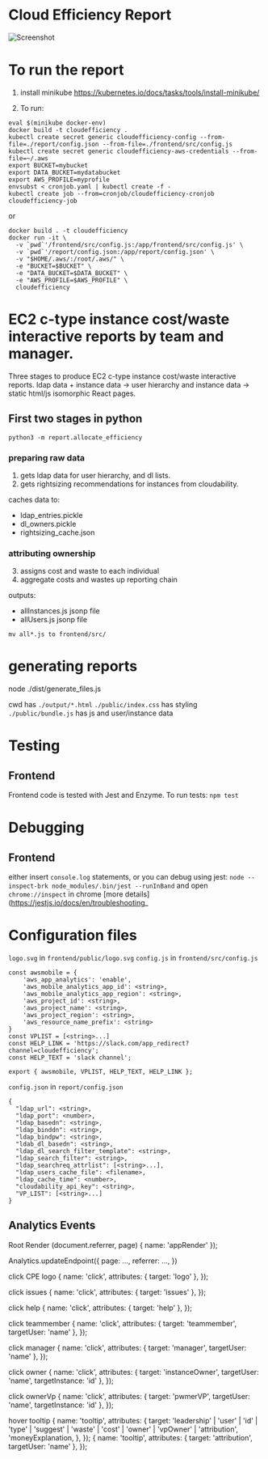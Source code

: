 
# Cloud Efficiency Report
![Screenshot](https://github.com/Symantec/cloudefficiency/raw/master/cloudefficiency.png)

# To run the report
1. install minikube
https://kubernetes.io/docs/tasks/tools/install-minikube/

2. To run:
```
eval $(minikube docker-env)
docker build -t cloudefficiency .
kubectl create secret generic cloudefficiency-config --from-file=./report/config.json --from-file=./frontend/src/config.js
kubectl create secret generic cloudefficiency-aws-credentials --from-file=~/.aws
export BUCKET=mybucket
export DATA_BUCKET=mydatabucket
export AWS_PROFILE=myprofile
envsubst < cronjob.yaml | kubectl create -f -
kubectl create job --from=cronjob/cloudefficiency-cronjob cloudefficiency-job
```

or

```
docker build . -t cloudefficiency
docker run -it \
  -v `pwd`'/frontend/src/config.js:/app/frontend/src/config.js' \
  -v `pwd`'/report/config.json:/app/report/config.json' \
  -v "$HOME/.aws/:/root/.aws/" \
  -e "BUCKET=$BUCKET" \
  -e "DATA_BUCKET=$DATA_BUCKET" \
  -e "AWS_PROFILE=$AWS_PROFILE" \
  cloudefficiency
```

# EC2 c-type instance cost/waste interactive reports by team and manager.
Three stages to produce EC2 c-type instance cost/waste interactive reports.
ldap data + instance data -> user hierarchy and instance data -> static html/js isomorphic React pages.

## First two stages in python
`python3 -m report.allocate_efficiency`

### preparing raw data
1. gets ldap data for user hierarchy, and dl lists.
2. gets rightsizing recommendations for instances from cloudability.

caches data to:
- ldap_entries.pickle
- dl_owners.pickle
- rightsizing_cache.json

### attributing ownership
3. assigns cost and waste to each individual
4. aggregate costs and wastes up reporting chain

outputs:
- allInstances.js jsonp file
- allUsers.js jsonp file

`mv all*.js to frontend/src/`

# generating reports
node ./dist/generate_files.js

cwd has `./output/*.html`
`./public/index.css` has styling
`./public/bundle.js` has js and user/instance data

# Testing
## Frontend
Frontend code is tested with Jest and Enzyme.
To run tests:
`npm test`

# Debugging
## Frontend
either insert `console.log` statements, or you can debug using jest:
`node --inspect-brk node_modules/.bin/jest --runInBand`
and open `chrome://inspect` in chrome
[more details](https://jestjs.io/docs/en/troubleshooting_

# Configuration files
`logo.svg` in `frontend/public/logo.svg`
`config.js` in `frontend/src/config.js`
```
const awsmobile = {
    'aws_app_analytics': 'enable',
    'aws_mobile_analytics_app_id': <string>,
    'aws_mobile_analytics_app_region': <string>,
    'aws_project_id': <string>,
    'aws_project_name': <string>,
    'aws_project_region': <string>,
    'aws_resource_name_prefix': <string>
}
const VPLIST = [<string>...]
const HELP_LINK = 'https://slack.com/app_redirect?channel=cloudefficiency';
const HELP_TEXT = 'slack channel';

export { awsmobile, VPLIST, HELP_TEXT, HELP_LINK };

```
`config.json` in `report/config.json`
```
{
  "ldap_url": <string>,
  "ldap_port": <number>,
  "ldap_basedn": <string>,
  "ldap_binddn": <string>,
  "ldap_bindpw": <string>,
  "ldab_dl_basedn": <string>,
  "ldap_dl_search_filter_template": <string>,
  "ldap_search_filter": <string>,
  "ldap_searchreq_attrlist": [<string>...],
  "ldap_users_cache_file": <filename>,
  "ldap_cache_time": <number>,
  "cloudability_api_key": <string>,
  "VP_LIST": [<string>...]
}

```


## Analytics Events

Root Render (document.referrer, page)
{
    name: 'appRender'
});


Analytics.updateEndpoint({
    page: ...,
    referrer: ...,
})

click CPE logo
{
    name: 'click',
    attributes: {
        target: 'logo'
    },
});

click issues
{
    name: 'click',
    attributes: {
        target: 'issues'
    },
});

click help
{
    name: 'click',
    attributes: {
        target: 'help'
    },
});

click teammember
{
    name: 'click',
    attributes: {
        target: 'teammember',
        targetUser: 'name'
    },
});

click manager
{
    name: 'click',
    attributes: {
        target: 'manager',
        targetUser: 'name'
    },
});

click owner
{
    name: 'click',
    attributes: {
        target: 'instanceOwner',
        targetUser: 'name',
        targetInstance: 'id'
    },
});

click ownerVp
{
    name: 'click',
    attributes: {
        target: 'pwmerVP',
        targetUser: 'name',
        targetInstance: 'id'
    },
});

hover tooltip
{
    name: 'tooltip',
    attributes: {
        target: 'leadership' | 'user' | 'id' | 'type' | 'suggest' | 'waste' | 'cost' | 'owner' | 'vpOwner' | 'attribution', 'moneyExplanation,
    },
});
{
    name: 'tooltip',
    attributes: {
        target: 'attribution',
        targetUser: 'name'
    },
});
